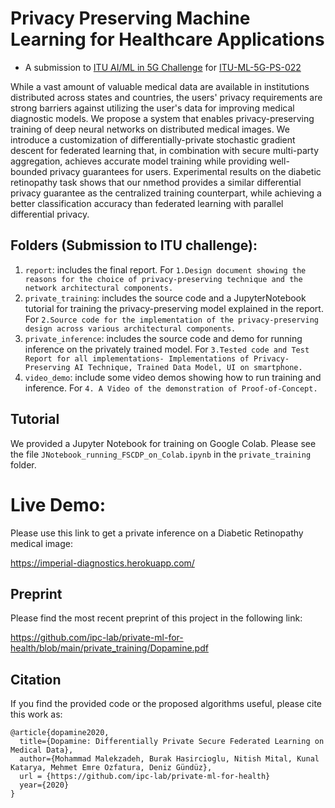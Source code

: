 # Privacy Preserving Machine Learning for Healthcare Applications 

- A submission to [ITU AI/ML in 5G Challenge](https://www.itu.int/en/ITU-T/AI/challenge/2020/Pages/default.aspx) for [ITU-ML-5G-PS-022](https://sites.google.com/view/iitd5g/challenge-problems/privacy-preserving-aiml-in-5g-networks-for-healthcare-applications)

While a vast amount of valuable medical data are available in institutions distributed across states and countries, the users' privacy requirements are  strong barriers against utilizing the user's data for improving medical diagnostic models.  We propose a system that enables privacy-preserving training of deep neural networks on distributed medical images. We introduce a customization of differentially-private stochastic gradient descent for federated learning that, in combination with secure multi-party aggregation, achieves accurate model training while providing well-bounded privacy guarantees for users.  Experimental results on the diabetic retinopathy task shows that our nmethod provides a similar differential privacy guarantee as the centralized training counterpart, while achieving a better classification accuracy than federated learning with parallel differential privacy.

## Folders (Submission to ITU challenge):
 
1. `report`: includes the final report. For `1.Design document showing the reasons for the choice of privacy-preserving technique and the network architectural components.`
2. `private_training`: includes the source code and a JupyterNotebook tutorial for training the privacy-preserving model explained in the report. For `2.Source code for the implementation of the privacy-preserving design across various architectural components.`
3. `private_inference`: includes the source code and demo for running inference on the privately trained model. For `3.Tested code and Test Report for all implementations- Implementations of Privacy-Preserving AI Technique, Trained Data Model, UI on smartphone.`
4. `video_demo`: include some video demos showing how to run training and inference. For  `4. A Video of the demonstration of Proof-of-Concept.`


## Tutorial

We provided a Jupyter Notebook for training on Google Colab. Please see the file `JNotebook_running_FSCDP_on_Colab.ipynb` in the `private_training` folder.

# Live Demo:

Please use this link to get a private inference on a Diabetic Retinopathy medical image:

https://imperial-diagnostics.herokuapp.com/

## Preprint
Please find the most recent preprint of this project in the following link:

https://github.com/ipc-lab/private-ml-for-health/blob/main/private_training/Dopamine.pdf

## Citation
If you find the provided code or the proposed algorithms useful, please cite this work as:
```
@article{dopamine2020,
  title={Dopamine: Differentially Private Secure Federated Learning on Medical Data},
  author={Mohammad Malekzadeh, Burak Hasircioglu, Nitish Mital, Kunal Katarya, Mehmet Emre Ozfatura, Deniz Gündüz},  
  url = {https://github.com/ipc-lab/private-ml-for-health}
  year={2020}
}
```
